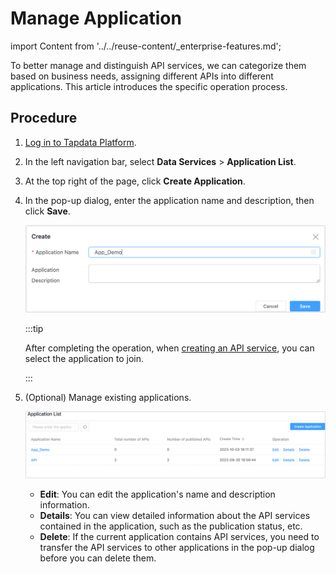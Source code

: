 # Manage Application
import Content from '../../reuse-content/_enterprise-features.md';

<Content />

To better manage and distinguish API services, we can categorize them based on business needs, assigning different APIs into different applications. This article introduces the specific operation process.

## Procedure

1. [Log in to Tapdata Platform](../log-in.md).

2. In the left navigation bar, select **Data Services** > **Application List**.

3. At the top right of the page, click **Create Application**.

4. In the pop-up dialog, enter the application name and description, then click **Save**.

   ![Create Application](../../images/create_app_category.png)

   :::tip

   After completing the operation, when [creating an API service](create-api-service.md), you can select the application to join.

   :::

5. (Optional) Manage existing applications.

   ![Manage Application](../../images/manage_app.png)

   * **Edit**: You can edit the application's name and description information.
   * **Details**: You can view detailed information about the API services contained in the application, such as the publication status, etc.
   * **Delete**: If the current application contains API services, you need to transfer the API services to other applications in the pop-up dialog before you can delete them.